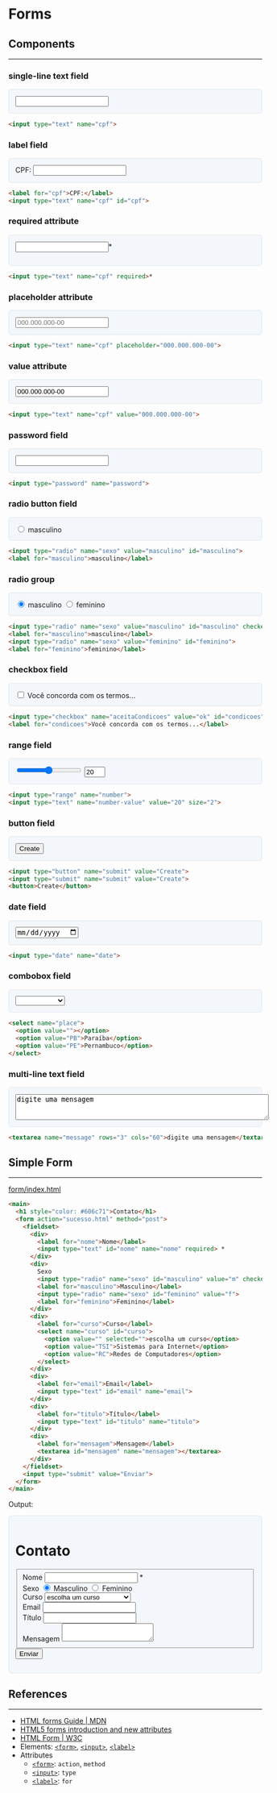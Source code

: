 # Forms

## Components
---

### single-line text field

<div style="border-radius: 0.3rem;background-color: #f3f6fa;border: solid 1px #dce6f0; padding: 0.8rem">
  <input type="text" name="cpf">
</div>

```html
<input type="text" name="cpf">
```

### label field

<div style="border-radius: 0.3rem;background-color: #f3f6fa;border: solid 1px #dce6f0; padding: 0.8rem">
  <label for="cpf">CPF:</label>
  <input type="text" name="cpf" id="cpf">
</div>

```html
<label for="cpf">CPF:</label>
<input type="text" name="cpf" id="cpf">
```

### required attribute

<div style="border-radius: 0.3rem;background-color: #f3f6fa;border: solid 1px #dce6f0; padding: 0.8rem">
  <form>
    <input type="text" name="cpf" required>*
  </form>
</div>

```html
<input type="text" name="cpf" required>*
```

### placeholder attribute

<div style="border-radius: 0.3rem;background-color: #f3f6fa;border: solid 1px #dce6f0; padding: 0.8rem">
  <input type="text" name="cpf" placeholder="000.000.000-00">
</div>

```html      
<input type="text" name="cpf" placeholder="000.000.000-00">
```

### value attribute
  
<div style="border-radius: 0.3rem;background-color: #f3f6fa;border: solid 1px #dce6f0; padding: 0.8rem">
  <input type="text" name="cpf" value="000.000.000-00">
</div>

```html
<input type="text" name="cpf" value="000.000.000-00">
```

### password field

<div style="border-radius: 0.3rem;background-color: #f3f6fa;border: solid 1px #dce6f0; padding: 0.8rem">
  <input type="password" name="password">
</div>

```html
<input type="password" name="password">
```

### radio button field

<div style="border-radius: 0.3rem;background-color: #f3f6fa;border: solid 1px #dce6f0; padding: 0.8rem">
  <input type="radio" name="sexo" value="masculino" id="masculino">
  <label for="masculino">masculino</label>
</div>

```html
<input type="radio" name="sexo" value="masculino" id="masculino">
<label for="masculino">masculino</label>
```

### radio group
  
<div style="border-radius: 0.3rem;background-color: #f3f6fa;border: solid 1px #dce6f0; padding: 0.8rem">
  <input type="radio" name="sexo" value="masculino" id="masculino" checked>
  <label for="masculino">masculino</label>
  <input type="radio" name="sexo" value="feminino" id="feminino">
  <label for="feminino">feminino</label>
</div>

```html
<input type="radio" name="sexo" value="masculino" id="masculino" checked>
<label for="masculino">masculino</label>
<input type="radio" name="sexo" value="feminino" id="feminino">
<label for="feminino">feminino</label>
```

### checkbox field
      
<div style="border-radius: 0.3rem;background-color: #f3f6fa;border: solid 1px #dce6f0; padding: 0.8rem">
  <input type="checkbox" name="aceitaCondicoes" value="ok" id="condicoes">
  <label for="condicoes">Você concorda com os termos...</label>
</div>

```html
<input type="checkbox" name="aceitaCondicoes" value="ok" id="condicoes">
<label for="condicoes">Você concorda com os termos...</label>
```

### range field
  
<div style="border-radius: 0.3rem;background-color: #f3f6fa;border: solid 1px #dce6f0; padding: 0.8rem">
  <input type="range" name="number">
  <input type="text" name="number-value" value="20" size="2">
</div>

```html
<input type="range" name="number">
<input type="text" name="number-value" value="20" size="2">
```

### button field
  
<div style="border-radius: 0.3rem;background-color: #f3f6fa;border: solid 1px #dce6f0; padding: 0.8rem">
  <button>Create</button>
</div>

```html
<input type="button" name="submit" value="Create">
<input type="submit" name="submit" value="Create">
<button>Create</button>
```

### date field  
  
<div style="border-radius: 0.3rem;background-color: #f3f6fa;border: solid 1px #dce6f0; padding: 0.8rem">
  <input type="date" name="date">
</div>

```html
<input type="date" name="date">
```

### combobox field
  
<div style="border-radius: 0.3rem;background-color: #f3f6fa;border: solid 1px #dce6f0; padding: 0.8rem">
  <select name="place">
    <option value=""></option>
    <option value="PB">Paraíba</option>
    <option value="PE">Pernambuco</option>
  </select>
</div>

```html
<select name="place">
  <option value=""></option>
  <option value="PB">Paraíba</option>
  <option value="PE">Pernambuco</option>
</select>
```

### multi-line text field

<div style="border-radius: 0.3rem;background-color: #f3f6fa;border: solid 1px #dce6f0; padding: 0.8rem">
  <textarea name="message" rows="3" cols="60">digite uma mensagem</textarea>
</div>

```html
<textarea name="message" rows="3" cols="60">digite uma mensagem</textarea>
```

## Simple Form
---

[form/index.html](form/index.html)
```html
<main>
  <h1 style="color: #606c71">Contato</h1>
  <form action="sucesso.html" method="post">
    <fieldset>
      <div>
        <label for="nome">Nome</label>
        <input type="text" id="nome" name="nome" required> *
      </div>
      <div>
        Sexo
        <input type="radio" name="sexo" id="masculino" value="m" checked>
        <label for="masculino">Masculino</label>
        <input type="radio" name="sexo" id="feminino" value="f">
        <label for="feminino">Feminino</label>
      </div>
      <div>
        <label for="curso">Curso</label>
        <select name="curso" id="curso">
          <option value="" selected="">escolha um curso</option>
          <option value="TSI">Sistemas para Internet</option>
          <option value="RC">Redes de Computadores</option>
        </select>
      </div>
      <div>
        <label for="email">Email</label>
        <input type="text" id="email" name="email">
      </div>
      <div>
        <label for="titulo">Título</label>
        <input type="text" id="titulo" name="titulo">
      </div>
      <div>
        <label for="mensagem">Mensagem</label>
        <textarea id="mensagem" name="mensagem"></textarea>
      </div>
    </fieldset>
    <input type="submit" value="Enviar">
  </form>
</main>
```

Output:

<div style="border-radius: 0.3rem;background-color: #f3f6fa;border: solid 1px #dce6f0; padding: 0.8rem">
  <main>
    <h1 style="color: 2em;">Contato</h1>
    <form action="sucesso.html" method="post">
      <fieldset>
        <div>
          <label for="nome">Nome</label>
          <input type="text" id="nome" name="nome" required> *
        </div>
        <div>
          Sexo
          <input type="radio" name="sexo" id="masculino" value="m" checked>
          <label for="masculino">Masculino</label>
          <input type="radio" name="sexo" id="feminino" value="f">
          <label for="feminino">Feminino</label>
        </div>
        <div>
          <label for="curso">Curso</label>
          <select name="curso" id="curso">
            <option value="" selected="">escolha um curso</option>
            <option value="TSI">Sistemas para Internet</option>
            <option value="RC">Redes de Computadores</option>
          </select>
        </div>
        <div>
          <label for="email">Email</label>
          <input type="text" id="email" name="email">
        </div>
        <div>
          <label for="titulo">Título</label>
          <input type="text" id="titulo" name="titulo">
        </div>
        <div>
          <label for="mensagem">Mensagem</label>
          <textarea id="mensagem" name="mensagem"></textarea>
        </div>
      </fieldset>
      <input type="submit" value="Enviar">
    </form>
  </main>
</div>

## References
---
* [HTML forms Guide \| MDN](https://developer.mozilla.org/en-US/docs/Learn/HTML/Forms)
* [HTML5 forms introduction and new attributes](http://html5doctor.com/html5-forms-introduction-and-new-attributes/)
* [HTML Form \| W3C](https://www.w3.org/TR/html5/forms.html)
* Elements: [`<form>`](https://developer.mozilla.org/en-US/docs/Web/HTML/Element/form),
  [`<input>`](https://developer.mozilla.org/en-US/docs/Web/HTML/Element/input),
  [`<label>`](https://developer.mozilla.org/en-US/docs/Web/HTML/Element/label)
* Attributes
  * [`<form>`](https://developer.mozilla.org/en-US/docs/Web/HTML/Element/form#Attributes): `action`, `method`
  * [`<input>`](https://developer.mozilla.org/en-US/docs/Web/HTML/Element/input#Attributes): `type`
  * [`<label>`](https://developer.mozilla.org/en-US/docs/Web/HTML/Element/label#Attributes): `for`